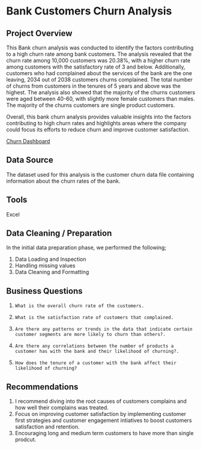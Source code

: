 # **Bank Customers Churn Analysis**

## Project Overview
This Bank churn analysis was conducted to identify the factors contributing to a high churn rate among bank customers. The analysis revealed that the churn rate among 10,000 customers was 20.38%, with a higher churn rate among customers with the satisfactory rate of 3 and below. Additionally, customers who had complained about the services of the bank are the one leaving, 2034 out of 2038 customers churns complained. The total number of churns from customers in the tenures of 5 years and above was the highest. 
The analysis also showed that the majority of the churns customers were aged between 40-60, with slightly more female customers than males. The majority of the churns customers are single product customers.

Overall, this bank churn analysis provides valuable insights into the factors contributing to high churn rates and highlights areas where the company could focus its efforts to reduce churn and improve customer satisfaction.

[Churn Dashboard](DataAnalystPorfolio/images/ChurnDarshboard.PNGatmain·OludareAyodele/DataAnalystPorfolio(github.com))
## Data Source
The dataset used for this analysis is the customer churn data file containing information about the churn rates of the bank.

## Tools
Excel

## Data Cleaning / Preparation
In the initial data preparation phase, we performed the following;
1. Data Loading and Inspection
2. Handling missing values
3. Data Cleaning and Formatting

 ## Business Questions 
 1. 	What is the overall churn rate of the customers.
 2. 	What is the satisfaction rate of customers that complained.
 3. 	Are there any patterns or trends in the data that indicate certain customer segments are more likely to churn than others?.
 4. 	Are there any correlations between the number of products a customer has with the bank and their likelihood of churning?.
 5. 	How does the tenure of a customer with the bank affect their likelihood of churning?

## Recommendations
1. I recommend diving into the root causes of customers complains and how well their complains was treated.
2. Focus on improving customer satisfaction by implementing customer first strategies and customer engagement intiatives to boost customers satisfaction and retention.
3. Encouraging long and medium term customers to have more than single prodcut.
